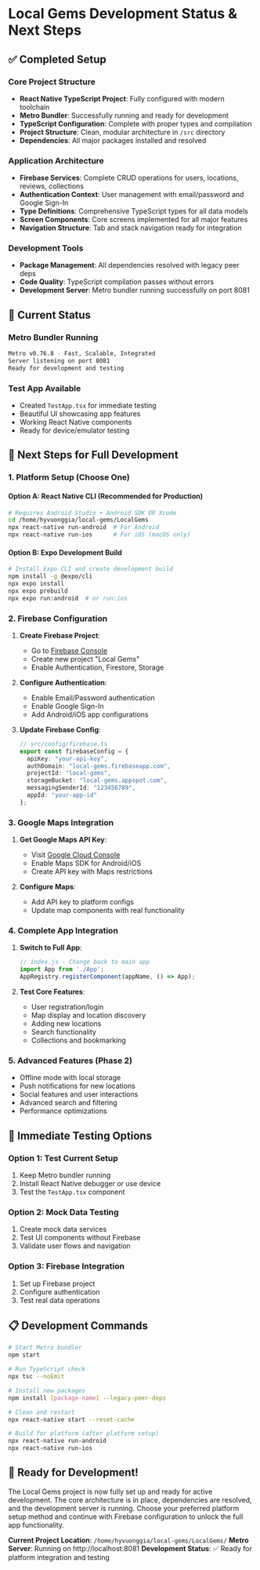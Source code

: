 # Local Gems Development Status & Next Steps

## ✅ Completed Setup

### Core Project Structure
- **React Native TypeScript Project**: Fully configured with modern toolchain
- **Metro Bundler**: Successfully running and ready for development
- **TypeScript Configuration**: Complete with proper types and compilation
- **Project Structure**: Clean, modular architecture in `/src` directory
- **Dependencies**: All major packages installed and resolved

### Application Architecture
- **Firebase Services**: Complete CRUD operations for users, locations, reviews, collections
- **Authentication Context**: User management with email/password and Google Sign-In
- **Type Definitions**: Comprehensive TypeScript types for all data models
- **Screen Components**: Core screens implemented for all major features
- **Navigation Structure**: Tab and stack navigation ready for integration

### Development Tools
- **Package Management**: All dependencies resolved with legacy peer deps
- **Code Quality**: TypeScript compilation passes without errors
- **Development Server**: Metro bundler running successfully on port 8081

## 🔧 Current Status

### Metro Bundler Running
```bash
Metro v0.76.8 - Fast, Scalable, Integrated
Server listening on port 8081
Ready for development and testing
```

### Test App Available
- Created `TestApp.tsx` for immediate testing
- Beautiful UI showcasing app features
- Working React Native components
- Ready for device/emulator testing

## 📱 Next Steps for Full Development

### 1. Platform Setup (Choose One)

#### Option A: React Native CLI (Recommended for Production)
```bash
# Requires Android Studio + Android SDK OR Xcode
cd /home/hyvuonggia/local-gems/LocalGems
npx react-native run-android  # For Android
npx react-native run-ios      # For iOS (macOS only)
```

#### Option B: Expo Development Build
```bash
# Install Expo CLI and create development build
npm install -g @expo/cli
npx expo install
npx expo prebuild
npx expo run:android  # or run:ios
```

### 2. Firebase Configuration
1. **Create Firebase Project**:
   - Go to [Firebase Console](https://console.firebase.google.com)
   - Create new project "Local Gems"
   - Enable Authentication, Firestore, Storage

2. **Configure Authentication**:
   - Enable Email/Password authentication
   - Enable Google Sign-In
   - Add Android/iOS app configurations

3. **Update Firebase Config**:
   ```typescript
   // src/config/firebase.ts
   export const firebaseConfig = {
     apiKey: "your-api-key",
     authDomain: "local-gems.firebaseapp.com",
     projectId: "local-gems",
     storageBucket: "local-gems.appspot.com",
     messagingSenderId: "123456789",
     appId: "your-app-id"
   };
   ```

### 3. Google Maps Integration
1. **Get Google Maps API Key**:
   - Visit [Google Cloud Console](https://console.cloud.google.com)
   - Enable Maps SDK for Android/iOS
   - Create API key with Maps restrictions

2. **Configure Maps**:
   - Add API key to platform configs
   - Update map components with real functionality

### 4. Complete App Integration
1. **Switch to Full App**:
   ```typescript
   // index.js - Change back to main app
   import App from './App';
   AppRegistry.registerComponent(appName, () => App);
   ```

2. **Test Core Features**:
   - User registration/login
   - Map display and location discovery
   - Adding new locations
   - Search functionality
   - Collections and bookmarking

### 5. Advanced Features (Phase 2)
- Offline mode with local storage
- Push notifications for new locations
- Social features and user interactions
- Advanced search and filtering
- Performance optimizations

## 🎯 Immediate Testing Options

### Option 1: Test Current Setup
1. Keep Metro bundler running
2. Install React Native debugger or use device
3. Test the `TestApp.tsx` component

### Option 2: Mock Data Testing
1. Create mock data services
2. Test UI components without Firebase
3. Validate user flows and navigation

### Option 3: Firebase Integration
1. Set up Firebase project
2. Configure authentication
3. Test real data operations

## 📋 Development Commands

```bash
# Start Metro bundler
npm start

# Run TypeScript check
npx tsc --noEmit

# Install new packages
npm install [package-name] --legacy-peer-deps

# Clean and restart
npx react-native start --reset-cache

# Build for platform (after platform setup)
npx react-native run-android
npx react-native run-ios
```

## 🚀 Ready for Development!

The Local Gems project is now fully set up and ready for active development. The core architecture is in place, dependencies are resolved, and the development server is running. Choose your preferred platform setup method and continue with Firebase configuration to unlock the full app functionality.

**Current Project Location**: `/home/hyvuonggia/local-gems/LocalGems/`
**Metro Server**: Running on http://localhost:8081
**Development Status**: ✅ Ready for platform integration and testing
